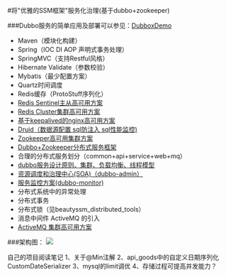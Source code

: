 #将"优雅的SSM框架"服务化治理(基于dubbo+zookeeper)

###Dubbo服务的简单应用及部署可以参见：[DubboxDemo](https://github.com/wosyingjun/DubboxDemo)

- Maven（模块化构建）
- Spring（IOC DI AOP 声明式事务处理）
- SpringMVC（支持Restful风格）
- Hibernate Validate（参数校验）
- Mybatis（最少配置方案） 
- Quartz时间调度
- Redis缓存（ProtoStuff序列化）
- [Redis Sentinel主从高可用方案](http://wosyingjun.iteye.com/blog/2289593)
- [Redis Cluster集群高可用方案](http://wosyingjun.iteye.com/blog/2289220)
- [基于keepalived的nginx高可用方案](http://wosyingjun.iteye.com/blog/2313147)
- [Druid（数据源配置 sql防注入 sql性能监控)](http://wosyingjun.iteye.com/blog/2306139)
- [Zookeeper高可用集群方案](http://wosyingjun.iteye.com/blog/2312960)
- [Dubbo+Zookeeper分布式服务框架](http://dubbo.io/Home-zh.htm)
- 合理的分布式服务划分（common+api+service+web+mq）
- [dubbo服务设计原则、集群、负载均衡、线程模型](http://dubbo.io/User+Guide-zh.htm)
- [资源调度和治理中心(SOA)（dubbo-admin）](https://github.com/dangdangdotcom/dubbox/tree/master/dubbo-admin)
- [服务监控方案(dubbo-monitor)](https://github.com/handuyishe/dubbo-monitor)
- 分布式系统中的异常处理
- 分布式事务
- 分布式锁（见beautyssm_distributed_tools）
- 消息中间件 ActiveMQ 的引入
- [ActiveMQ 集群高可用方案](http://wosyingjun.iteye.com/blog/2314683)


###架构图：
![](http://i.imgur.com/bANkRWU.png)

自己的项目阅读笔记
1、关于@Min注解
2、api_goods中的自定义日期序列化CustomDateSerializer
3、mysql的limit调优
4、存储过程可提高并发能力？
